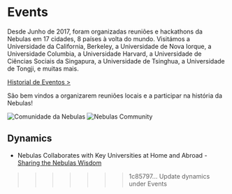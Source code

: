 # Events

Desde Junho de 2017, foram organizadas reuniões e hackathons da Nebulas em 17 cidades, 8 países à volta do mundo. Visitámos a Universidade da California, Berkeley, a Universidade de Nova Iorque, a Universidade Columbia, a Universidade Harvard, a Universidade de Ciências Sociais da Singapura, a Universidade de Tsinghua, a Universidade de Tongji, e muitas mais.

[Historial de Eventos >](https://medium.com/nebulasio/nebulas-events-7a8674690d77)

São bem vindos a organizarem reuniões locais e a participar na história da Nebulas!

![Comunidade da Nebulas](https://nebulas.io/assets/images/community/events.jpg)
![Nebulas Community](https://nebulas.io/assets/images/community/events.jpg)

## Dynamics
- Nebulas Collaborates with Key Universities at Home and Abroad - [Sharing the Nebulas Wisdom](https://medium.com/nebulasio/sharing-the-nebulas-wisdom-d8658c38502d)
>>>>>>> 1c85797... Update dynamics under Events
